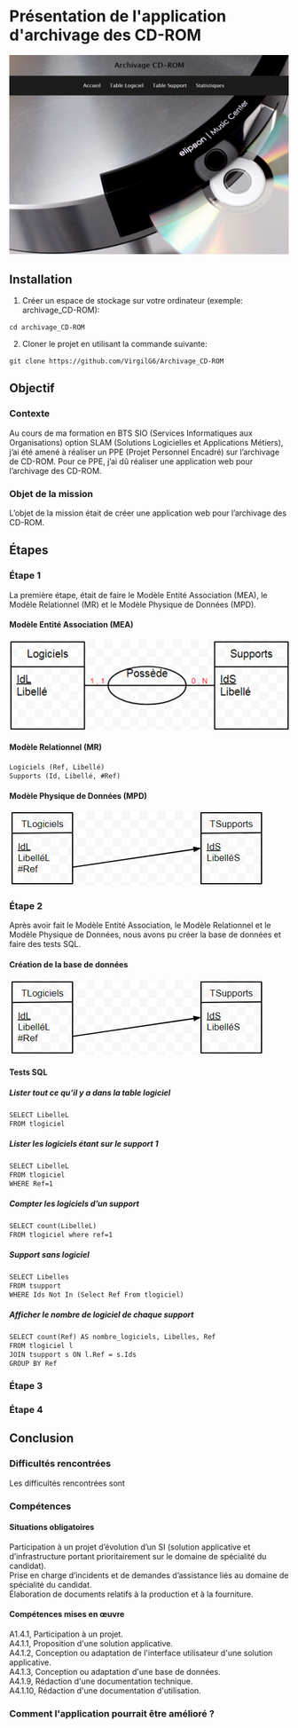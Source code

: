 # Présentation de l'application d'archivage des CD-ROM
![alt text](https://github.com/VirgilG6/Archivage_CD-ROM/blob/master/assets/Accueil.png)

## Installation
1. Créer un espace de stockage sur votre ordinateur (exemple: archivage_CD-ROM):
```
cd archivage_CD-ROM
```

2. Cloner le projet en utilisant la commande suivante: 
```
git clone https://github.com/VirgilG6/Archivage_CD-ROM
```


## Objectif
### Contexte
Au cours de ma formation en BTS SIO (Services Informatiques aux Organisations) option SLAM (Solutions Logicielles et Applications Métiers), j’ai été amené à réaliser un PPE (Projet Personnel Encadré) sur l’archivage de CD-ROM. Pour ce PPE, j’ai dû réaliser une application web pour l’archivage des CD-ROM.

### Objet de la mission
L’objet de la mission était de créer une application web pour l’archivage des CD-ROM.


## Étapes
### Étape 1
La première étape, était de faire le Modèle Entité Association (MEA), le Modèle Relationnel (MR) et le Modèle Physique de Données (MPD).

#### Modèle Entité Association (MEA)
![alt text](https://github.com/VirgilG6/Archivage_CD-ROM/blob/master/assets/MCD.png)

#### Modèle Relationnel (MR)
```
Logiciels (Ref, Libellé)
Supports (Id, Libellé, #Ref)

```

#### Modèle Physique de Données (MPD)
![alt text](https://github.com/VirgilG6/Archivage_CD-ROM/blob/master/assets/MPD.png)

### Étape 2
Après avoir fait le Modèle Entité Association, le Modèle Relationnel et le Modèle Physique de Données, nous avons pu créer la base de données et faire des tests SQL.

#### Création de la base de données
![alt text](https://github.com/VirgilG6/Archivage_CD-ROM/blob/master/assets/MPD.png)

#### Tests SQL
##### Lister tout ce qu’il y a dans la table logiciel
```
SELECT LibelleL
FROM tlogiciel
```

##### Lister les logiciels étant sur le support 1
```
SELECT LibelleL 
FROM tlogiciel
WHERE Ref=1
```

##### Compter les logiciels d’un support
```
SELECT count(LibelleL)
FROM tlogiciel where ref=1
```

##### Support sans logiciel
```
SELECT Libelles
FROM tsupport
WHERE Ids Not In (Select Ref From tlogiciel)
```

##### Afficher le nombre de logiciel de chaque support
```
SELECT count(Ref) AS nombre_logiciels, Libelles, Ref
FROM tlogiciel l
JOIN tsupport s ON l.Ref = s.Ids
GROUP BY Ref
```

### Étape 3


### Étape 4



## Conclusion
### Difficultés rencontrées
Les difficultés rencontrées sont 

### Compétences
#### Situations obligatoires
Participation à un projet d’évolution d’un SI (solution applicative et d’infrastructure portant prioritairement sur le domaine de spécialité du candidat).  
Prise en charge d’incidents et de demandes d’assistance liés au domaine de spécialité du candidat.  
Élaboration de documents relatifs à la production et à la fourniture.

#### Compétences mises en œuvre
A1.4.1, Participation à un projet.  
A4.1.1, Proposition d'une solution applicative.  
A4.1.2, Conception ou adaptation de l'interface utilisateur d'une solution applicative.  
A4.1.3, Conception ou adaptation d'une base de données.  
A4.1.9, Rédaction d'une documentation technique.  
A4.1.10, Rédaction d'une documentation d'utilisation.

### Comment l'application pourrait être amélioré ?

